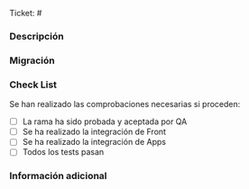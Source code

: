 <!--
Por favor, revisa tú código antes de añadir a los revisores. Antes de mergear la rama comprueba la "Check List".

Añade etiquetas para una mejor categorización de los cambios (Bugfix, Feature, etc)
-->

<!-- Enlaza al ticket si está relacionado -->
Ticket: # <!-- Issue # here -->

### Descripción
<!-- Añade una breve descripción de los cambios realizados-->


### Migración
<!-- Añade los comandos o migraciones que deberán ejecutarse en el despliegue de está funcionalidad -->

### Check List
Se han realizado las comprobaciones necesarias si proceden:

- [ ] La rama ha sido probada y aceptada por QA 
- [ ] Se ha realizado la integración de Front
- [ ] Se ha realizado la integración de Apps
- [ ] Todos los tests pasan

### Información adicional
<!-- Cualquier información relevante sobre los cambios realizados -->